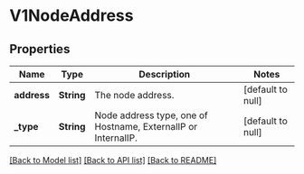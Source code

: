 # V1NodeAddress

## Properties
Name | Type | Description | Notes
------------ | ------------- | ------------- | -------------
**address** | **String** | The node address. | [default to null]
**_type** | **String** | Node address type, one of Hostname, ExternalIP or InternalIP. | [default to null]

[[Back to Model list]](../README.md#documentation-for-models) [[Back to API list]](../README.md#documentation-for-api-endpoints) [[Back to README]](../README.md)


